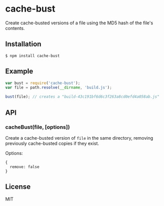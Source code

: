 # cache-bust

  Create cache-busted versions of a file using the MD5 hash of the file's contents.

## Installation
  
```
$ npm install cache-bust
```

## Example

```js
var bust = require('cache-bust');
var file = path.resolve(__dirname, 'build.js');

bust(file); // creates a "build-43c191bf6d6c3f263a8cd0efd4a058ab.js"
```

## API

### cacheBust(file, [options])

  Create a cache-busted version of `file` in the same directory, removing previously cache-busted copies if they exist.

  Options:

    {
      remove: false
    }

## License

  MIT
